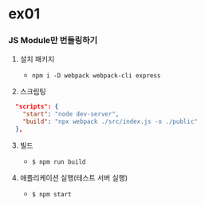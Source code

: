 # ex01
### JS Module만 번들링하기

1. 설치 패키지
    - ```npm i -D webpack webpack-cli express```

2. 스크립팅
```json
  "scripts": {
    "start": "node dev-server",
    "build": "npx webpack ./src/index.js -o ./public"
  },
```

3. 빌드
    - ```$ npm run build```

4. 애플리케이션 실행(테스트 서버 실행)
    - ```$ npm start```
